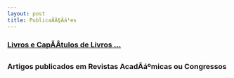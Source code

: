 ```yaml
---
layout: post
title: PublicaÃÂ§Ãá¹es
---
```


### [Livros e CapÃÂ­tulos de Livros ...](livros.html)


### Artigos publicados em Revistas AcadÃáºmicas ou Congressos

<html>
<script src="https://bibbase.org/show?bib=http%3A%2F%2Finfancia.ddns.net%2Fcitacoes.bib&jsonp=1"></script> 
</html>





